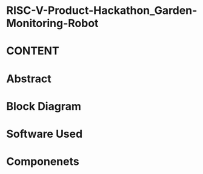 # RISC-V-Product-Hackathon_Garden-Monitoring-Robot

# CONTENT

# Abstract

# Block Diagram

# Software Used

# Componenets

